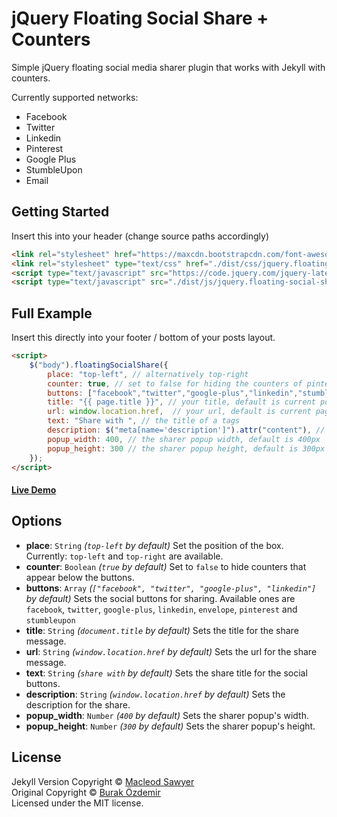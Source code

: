jQuery Floating Social Share + Counters
================================

Simple jQuery floating social media sharer plugin that works with Jekyll with counters.

Currently supported networks:
- Facebook
- Twitter
- Linkedin
- Pinterest 
- Google Plus
- StumbleUpon 
- Email

## Getting Started

Insert this into your header (change source paths accordingly)

```html
<link rel="stylesheet" href="https://maxcdn.bootstrapcdn.com/font-awesome/4.3.0/css/font-awesome.min.css">
<link rel="stylesheet" type="text/css" href="./dist/css/jquery.floating-social-share.min.css" />
<script type="text/javascript" src="https://code.jquery.com/jquery-latest.min.js"></script>
<script type="text/javascript" src="./dist/js/jquery.floating-social-share.min.js"></script>
```

## Full Example

Insert this directly into your footer / bottom of your posts layout.

```html
<script>
	$("body").floatingSocialShare({
		place: "top-left", // alternatively top-right
		counter: true, // set to false for hiding the counters of pinterest, facebook, twitter, linkedin and google-plus
		buttons: ["facebook","twitter","google-plus","linkedin","stumbleupon","envelope"], // all of the currently avalaible social buttons
		title: "{{ page.title }}", // your title, default is current post's title
		url: window.location.href,  // your url, default is current page's url
		text: "Share with ", // the title of a tags
		description: $("meta[name='description']").attr("content"), // your description, default is current page's description
		popup_width: 400, // the sharer popup width, default is 400px
		popup_height: 300 // the sharer popup height, default is 300px
	});
</script>
```

#### [Live Demo](http://macleodsawyer.com)

## Options

* **place**: `String` *(`top-left` by default)* Set the position of the box. Currently: `top-left` and `top-right` are available.
* **counter**: `Boolean` *(`true` by default)* Set to `false` to hide counters that appear below the buttons.
* **buttons**: `Array` *(`["facebook", "twitter", "google-plus", "linkedin"]` by default)* Sets the social buttons for sharing. Available ones are `facebook`, `twitter`, `google-plus`, `linkedin`, `envelope`, `pinterest` and `stumbleupon`
* **title**: `String` *(`document.title` by default)* Sets the title for the share message.
* **url**: `String` *(`window.location.href` by default)* Sets the url for the share message.
* **text**: `String` *(`share with` by default)* Sets the share title for the social buttons.
* **description**: `String` *(`window.location.href` by default)* Sets the description for the share.
* **popup_width**: `Number` *(`400` by default)* Sets the sharer popup's width.
* **popup_height**: `Number` *(`300` by default)* Sets the sharer popup's height.


## License
Jekyll Version Copyright &copy; [Macleod Sawyer](http://macleodsawyer.com)<br>
Original Copyright &copy; [Burak Özdemir](http://burakozdemir.co.uk)<br>
Licensed under the MIT license.
